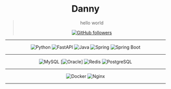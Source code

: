<div align="center">

# Danny

> hello world
>
> [![GitHub followers](https://img.shields.io/github/followers/ddongbu.svg?style=social&label=Follow)](https://github.com/ddongbu?tab=followers)

---

![Python](https://img.shields.io/badge/Python-3776AB?style=flat-square&logo=python&logoColor=white)
![FastAPI](https://img.shields.io/badge/FastAPI-009688?style=flat-square&logo=fastapi&logoColor=white)
![Java](https://img.shields.io/badge/Java-007396?style=flat-square&logo=openjdk&logoColor=white)
![Spring](https://img.shields.io/badge/Spring-6DB33F?style=flat-square&logo=spring&logoColor=white)
![Spring Boot](https://img.shields.io/badge/Spring%20Boot-17BF7C?style=flat-square&logo=springboot&logoColor=white)

---

![MySQL](https://img.shields.io/badge/MySQL-4479A1?style=flat-square&logo=mysql&logoColor=white)
[![Oracle](https://custom-icon-badges.demolab.com/badge/Oracle-F80000?logo=oracle&logoColor=fff)]
![Redis](https://img.shields.io/badge/Redis-DC382D?style=flat-square&logo=redis&logoColor=white)
![PostgreSQL](https://img.shields.io/badge/PostgreSQL-4169E1?style=flat-square&logo=postgresql&logoColor=white)

---

![Docker](https://img.shields.io/badge/Docker-2496ED?style=flat-square&logo=docker&logoColor=white)
![Nginx](https://img.shields.io/badge/Nginx-009639?style=flat-square&logo=nginx&logoColor=white)

---

</div>
